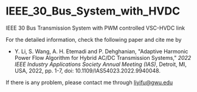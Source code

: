 # IEEE_30_Bus_System_with_HVDC

IEEE 30 Bus Transmission System with PWM controlled VSC-HVDC link

For the detailed information, check the following paper and cite me by
- Y. Li, S. Wang, A. H. Etemadi and P. Dehghanian, "Adaptive Harmonic Power Flow Algorithm for Hybrid AC/DC Transmission Systems," <em>2022 IEEE Industry Applications Society Annual Meeting (IAS)</em>, Detroit, MI, USA, 2022, pp. 1-7, doi: 10.1109/IAS54023.2022.9940048.

If there is any problem, please contact me through liyifu@gwu.edu
